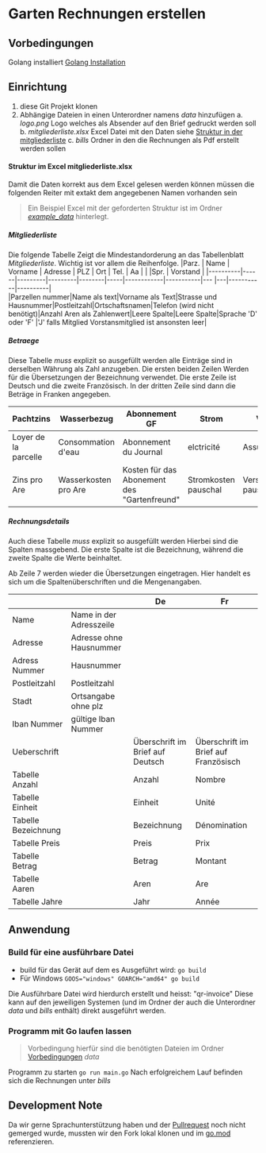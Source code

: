 # Garten Rechnungen erstellen
## Vorbedingungen
Golang installiert [Golang Installation](https://go.dev/doc/install)

## Einrichtung
1. diese Git Projekt klonen
3. Abhängige Dateien in einen Unterordner namens _data_ hinzufügen
  a. _logo.png_ Logo welches als Absender auf den Brief gedruckt werden soll
  b. _mitgliederliste.xlsx_ Excel Datei mit den Daten siehe [Struktur in der mitgliederliste](#struktur-in-mitgliederliste)
  c. _bills_ Ordner in den die Rechnungen als Pdf erstellt werden sollen


#### Struktur im Excel **mitgliederliste.xlsx**
Damit die Daten korrekt aus dem Excel gelesen werden können müssen die folgenden Reiter mit extakt dem angegebenen Namen vorhanden sein

> Ein Beispiel Excel mit der geforderten Struktur ist im Ordner [_example_data_](./example_data/mitgliederliste.xlsx) hinterlegt.

##### _Mitgliederliste_
Die folgende Tabelle Zeigt die Mindestandorderung an das Tabellenblatt _Mitgliederliste_. Wichtig ist vor allem die Reihenfolge.
|Parz.	        | Name | Vorname | Adresse | PLZ | Ort | Tel. | Aa | | |Spr. | Vorstand |
|----------|------|---------|---------|--------|-----|------------|-----------|--- |---|-----------|----------|		
|Parzellen nummer|Name als text|Vorname als Text|Strasse und Hausnummer|Postleitzahl|Ortschaftsnamen|Telefon (wird nicht benötigt)|Anzahl Aren als Zahlenwert|Leere Spalte|Leere Spalte|Sprache 'D' oder 'F' |'J' falls Mitglied Vorstansmitglied ist ansonsten leer|	

##### _Betraege_
Diese Tabelle _muss_ explizit so ausgefüllt werden
alle Einträge sind in derselben Währung als Zahl anzugeben. Die ersten beiden Zeilen Werden für die Übersetzungen der Bezeichnung verwendet. Die erste Zeile ist Deutsch und die zweite Französisch.
In der dritten Zeile sind dann die Beträge in Franken angegeben.

|Pachtzins | Wasserbezug	| Abonnement GF | Strom | Versicherung | Mitgliederbeitrag | Reparatur Fonds | Verwaltungskosten |
|---------|--------------|--------------|------|--------|-----------|-----------|-----------|
|Loyer de la parcelle |	Consommation d'eau |	Abonnement du Journal |	elctricité | Assurance |	Cotisation | Fonds de réparation | frais de gestion|
| Zins pro Are| Wasserkosten pro Are|Kosten für das Abonement des "Gartenfreund"|Stromkosten pauschal| Versicherungskosten pauschal |Mitgliederbeitrag pauschal|Beitrag an den Reparaturfonds pauschal|Beitrag an die Verwaltungskosten pauschal|

##### _Rechnungsdetails_
Auch diese Tabelle _muss_ explizit so ausgefüllt werden
Hierbei sind die Spalten massgebend. Die erste Spalte ist die Bezeichnung, während die zweite Spalte die Werte beinhaltet.

Ab Zeile 7 werden wieder die Übersetzungen eingetragen. Hier handelt es sich um die Spaltenüberschriften und die Mengenangaben.

| | | De | Fr |
|---- | ---- | ---- | ---- |
|Name | Name in der Adresszeile|
| Adresse |	Adresse ohne Hausnummer |
| Adress Nummer | Hausnummer |
| Postleitzahl | Postleitzahl |
| Stadt | Ortsangabe ohne plz |
|Iban Nummer | gültige Iban Nummer |
| Ueberschrift |  | Überschrift im Brief auf Deutsch| Überschrift im Brief auf Französisch |
| Tabelle Anzahl | | Anzahl | Nombre |
| Tabelle Einheit | | Einheit | Unité |
| Tabelle Bezeichnung | | Bezeichnung | Dénomination |
| Tabelle Preis | | Preis | Prix |
| Tabelle Betrag | | Betrag | Montant |
| Tabelle Aaren | | Aren | Are |
| Tabelle Jahre | | Jahr | Année |


## Anwendung

### Build für eine ausführbare Datei
- build für das Gerät auf dem es Ausgeführt wird: `go build`
- Für Windows `GOOS="windows" GOARCH="amd64" go build` 

Die Ausführbare Datei wird hierdurch erstellt und heisst: "qr-invoice"
Diese kann auf den jeweiligen Systemen (und im Ordner  der auch die Unterordner _data_ und _bills_ enthält) direkt ausgeführt werden.

### Programm mit Go laufen lassen
> Vorbedingung hierfür sind die benötigten Dateien im Ordner [Vorbedingungen](#einrichtung) _data_

Programm zu starten `go run main.go`
Nach erfolgreichem Lauf befinden sich die Rechnungen unter _bills_


## Development Note
Da wir gerne Sprachunterstützung haben und der [Pullrequest](https://github.com/72nd/swiss-qr-invoice/pull/2) noch nicht gemerged wurde, mussten wir den Fork lokal klonen und im [go.mod](./go.mod) referenzieren.

